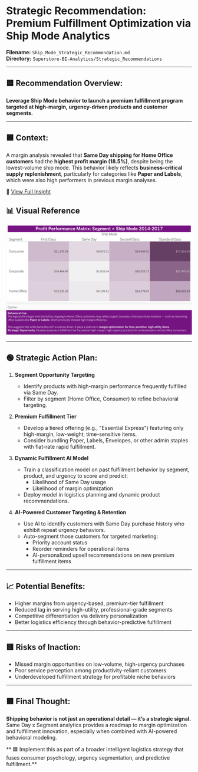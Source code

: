 # Strategic Recommendation: Premium Fulfillment Optimization via Ship Mode Analytics

**Filename:** `Ship_Mode_Strategic_Recommendation.md`  
**Directory:** `Superstore-BI-Analytics/Strategic_Recommendations`

---

## 🟦 Recommendation Overview:
**Leverage Ship Mode behavior to launch a premium fulfillment program targeted at high-margin, urgency-driven products and customer segments.**

---

## 🟪 Context:
A margin analysis revealed that **Same Day shipping for Home Office customers** had the **highest profit margin (18.5%)**, despite being the lowest-volume ship mode. This behavior likely reflects **business-critical supply replenishment**, particularly for categories like **Paper and Labels**, which were also high performers in previous margin analyses.

🔗 [View Full Insight](/docs/Insights/Ship_Mode_Insight.md) 
 
## 📊 Visual Reference

![Profit Performance Matrix by Ship Mode](/Assets/Profit_Performance_Matrix_ShipMode.png)

---

## 🟢 Strategic Action Plan:
1. **Segment Opportunity Targeting**
   - Identify products with high-margin performance frequently fulfilled via Same Day.
   - Filter by segment (Home Office, Consumer) to refine behavioral targeting.

2. **Premium Fulfillment Tier**
   - Develop a tiered offering (e.g., "Essential Express") featuring only high-margin, low-weight, time-sensitive items.
   - Consider bundling Paper, Labels, Envelopes, or other admin staples with flat-rate rapid fulfillment.

3. **Dynamic Fulfillment AI Model**
   - Train a classification model on past fulfillment behavior by segment, product, and urgency to score and predict:
     - Likelihood of Same Day usage
     - Likelihood of margin optimization
   - Deploy model in logistics planning and dynamic product recommendations.

4. **AI-Powered Customer Targeting & Retention**
   - Use AI to identify customers with Same Day purchase history who exhibit repeat urgency behaviors.
   - Auto-segment those customers for targeted marketing:
     - Priority account status
     - Reorder reminders for operational items
     - AI-personalized upsell recommendations on new premium fulfillment items

---

## 📈 Potential Benefits:
- Higher margins from urgency-based, premium-tier fulfillment
- Reduced lag in serving high-utility, professional-grade segments
- Competitive differentiation via delivery personalization
- Better logistics efficiency through behavior-predictive fulfillment

---

## 🟨 Risks of Inaction:
- Missed margin opportunities on low-volume, high-urgency purchases
- Poor service perception among productivity-reliant customers
- Underdeveloped fulfillment strategy for profitable niche behaviors

---

## 🟪 Final Thought:
**Shipping behavior is not just an operational detail — it’s a strategic signal.**  
Same Day x Segment analytics provides a roadmap to margin optimization and fulfillment innovation, especially when combined with AI-powered behavioral modeling.

** 🟦 Implement this as part of a broader intelligent logistics strategy that fuses consumer psychology, urgency segmentation, and predictive fulfillment.**
